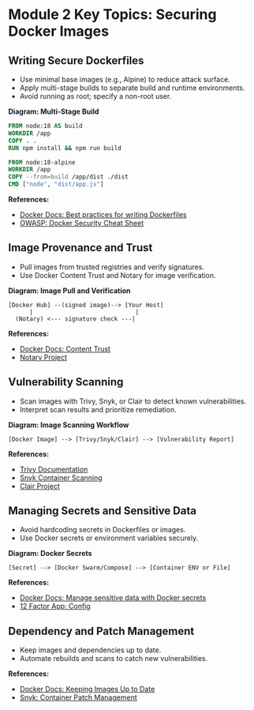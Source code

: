 # Module 2 Key Topics: Securing Docker Images

## Writing Secure Dockerfiles
- Use minimal base images (e.g., Alpine) to reduce attack surface.
- Apply multi-stage builds to separate build and runtime environments.
- Avoid running as root; specify a non-root user.

**Diagram: Multi-Stage Build**

```dockerfile
FROM node:18 AS build
WORKDIR /app
COPY . .
RUN npm install && npm run build

FROM node:18-alpine
WORKDIR /app
COPY --from=build /app/dist ./dist
CMD ["node", "dist/app.js"]
```

**References:**
- [Docker Docs: Best practices for writing Dockerfiles](https://docs.docker.com/develop/develop-images/dockerfile_best-practices/)
- [OWASP: Docker Security Cheat Sheet](https://cheatsheetseries.owasp.org/cheatsheets/Docker_Security_Cheat_Sheet.html)

## Image Provenance and Trust
- Pull images from trusted registries and verify signatures.
- Use Docker Content Trust and Notary for image verification.

**Diagram: Image Pull and Verification**

```
[Docker Hub] --(signed image)--> [Your Host]
      |                             |
  (Notary) <--- signature check ---|
```

**References:**
- [Docker Docs: Content Trust](https://docs.docker.com/engine/security/trust/)
- [Notary Project](https://github.com/theupdateframework/notary)

## Vulnerability Scanning
- Scan images with Trivy, Snyk, or Clair to detect known vulnerabilities.
- Interpret scan results and prioritize remediation.

**Diagram: Image Scanning Workflow**

```
[Docker Image] --> [Trivy/Snyk/Clair] --> [Vulnerability Report]
```

**References:**
- [Trivy Documentation](https://aquasecurity.github.io/trivy/)
- [Snyk Container Scanning](https://snyk.io/product/container-vulnerability-scanner/)
- [Clair Project](https://github.com/quay/clair)

## Managing Secrets and Sensitive Data
- Avoid hardcoding secrets in Dockerfiles or images.
- Use Docker secrets or environment variables securely.

**Diagram: Docker Secrets**

```
[Secret] --> [Docker Swarm/Compose] --> [Container ENV or File]
```

**References:**
- [Docker Docs: Manage sensitive data with Docker secrets](https://docs.docker.com/engine/swarm/secrets/)
- [12 Factor App: Config](https://12factor.net/config)

## Dependency and Patch Management
- Keep images and dependencies up to date.
- Automate rebuilds and scans to catch new vulnerabilities.

**References:**
- [Docker Docs: Keeping Images Up to Date](https://docs.docker.com/develop/develop-images/dockerfile_best-practices/#leverage-build-cache)
- [Snyk: Container Patch Management](https://snyk.io/blog/container-patch-management/)

